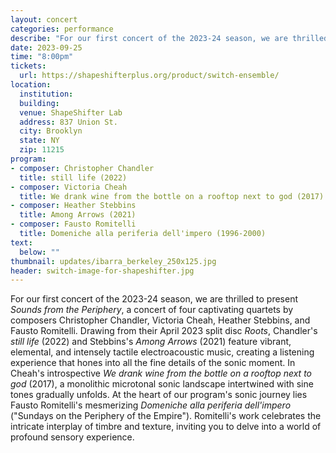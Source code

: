 ```yaml
---
layout: concert
categories: performance
describe: "For our first concert of the 2023-24 season, we are thrilled to present 'Sounds from the Periphery,' a concert of four captivating quartets"
date: 2023-09-25
time: "8:00pm"
tickets:
  url: https://shapeshifterplus.org/product/switch-ensemble/
location:
  institution:
  building: 
  venue: ShapeShifter Lab
  address: 837 Union St.
  city: Brooklyn
  state: NY
  zip: 11215
program:
- composer: Christopher Chandler
  title: still life (2022)
- composer: Victoria Cheah
  title: We drank wine from the bottle on a rooftop next to god (2017)
- composer: Heather Stebbins
  title: Among Arrows (2021)
- composer: Fausto Romitelli
  title: Domeniche alla periferia dell'impero (1996-2000)
text:
  below: ""
thumbnail: updates/ibarra_berkeley_250x125.jpg
header: switch-image-for-shapeshifter.jpg
---
```


For our first concert of the 2023-24 season, we are thrilled to present *Sounds from the Periphery*, a concert of four captivating quartets by composers Christopher Chandler, Victoria Cheah, Heather Stebbins, and Fausto Romitelli. Drawing from their April 2023 split disc *Roots*, Chandler's *still life* (2022) and Stebbins's *Among Arrows* (2021) feature vibrant, elemental, and intensely tactile electroacoustic music, creating a listening experience that hones into all the fine details of the sonic moment. In Cheah's introspective *We drank wine from the bottle on a rooftop next to god* (2017), a monolithic microtonal sonic landscape intertwined with sine tones gradually unfolds. At the heart of our program's sonic journey lies Fausto Romitelli's mesmerizing *Domeniche alla periferia dell'impero* ("Sundays on the Periphery of the Empire"). Romitelli's work celebrates the intricate interplay of timbre and texture, inviting you to delve into a world of profound sensory experience. 
